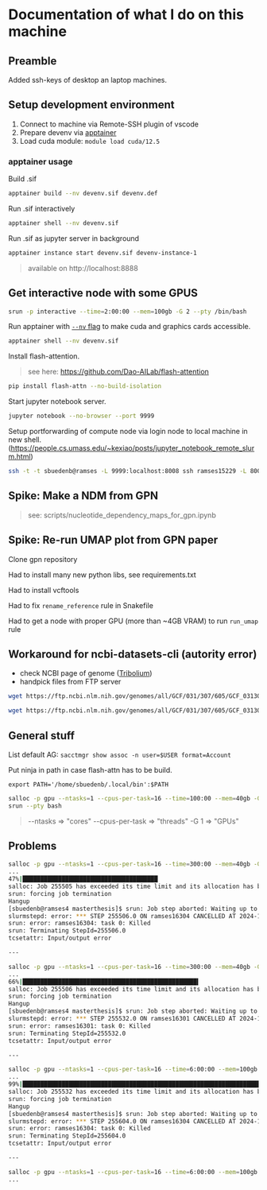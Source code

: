 # Documentation of what I do on this machine

## Preamble
Added ssh-keys of desktop an laptop machines.

## Setup development environment
1. Connect to machine via Remote-SSH plugin of vscode
2. Prepare devenv via [apptainer](https://apptainer.org/docs/user/1.3/quick_start.html)
3. Load cuda module: `module load cuda/12.5`

### apptainer usage
Build .sif
```sh
apptainer build --nv devenv.sif devenv.def
```

Run .sif interactively
```sh
apptainer shell --nv devenv.sif
```

Run .sif as jupyter server in background
```sh
apptainer instance start devenv.sif devenv-instance-1
```
> available on http://localhost:8888

## Get interactive node with some GPUS

```sh
srun -p interactive --time=2:00:00 --mem=100gb -G 2 --pty /bin/bash
```

Run apptainer with [`--nv` flag](https://apptainer.org/docs/user/main/gpu.html) to make cuda and graphics cards accessible.

```sh
apptainer shell --nv devenv.sif
```

Install flash-attention.
> see here: https://github.com/Dao-AILab/flash-attention

```sh
pip install flash-attn --no-build-isolation
```

Start jupyter notebook server.
```sh
jupyter notebook --no-browser --port 9999
```

Setup portforwarding of compute node via login node to local machine in new shell. (https://people.cs.umass.edu/~kexiao/posts/jupyter_notebook_remote_slurm.html)
```sh
ssh -t -t sbuedenb@ramses -L 9999:localhost:8008 ssh ramses15229 -L 8008:localhost:10001
```

## Spike: Make a NDM from GPN
> see: scripts/nucleotide_dependency_maps_for_gpn.ipynb

## Spike: Re-run UMAP plot from GPN paper

Clone gpn repository

Had to install many new python libs, see requirements.txt

Had to install vcftools

Had to fix `rename_reference` rule in Snakefile

Had to get a node with proper GPU (more than ~4GB VRAM) to run `run_umap` rule

## Workaround for ncbi-datasets-cli (autority error)

- check NCBI page of genome ([Tribolium](https://www.ncbi.nlm.nih.gov/datasets/genome/GCF_031307605.1/))
- handpick files from FTP server

```bash
wget https://ftp.ncbi.nlm.nih.gov/genomes/all/GCF/031/307/605/GCF_031307605.1_icTriCast1.1/GCF_031307605.1_icTriCast1.1_genomic.fna.gz

wget https://ftp.ncbi.nlm.nih.gov/genomes/all/GCF/031/307/605/GCF_031307605.1_icTriCast1.1/GCF_031307605.1_icTriCast1.1_genomic.gff.gz
```


## General stuff

List default AG:
`sacctmgr show assoc -n user=$USER format=Account`

Put ninja in path in case flash-attn has to be build.

`export PATH='/home/sbuedenb/.local/bin':$PATH`


```bash
salloc -p gpu --ntasks=1 --cpus-per-task=16 --time=100:00 --mem=40gb -G 2
srun --pty bash
```
> --ntasks => "cores"
> --cpus-per-task => "threads"
> -G 1 => "GPUs"


## Problems

```bash
salloc -p gpu --ntasks=1 --cpus-per-task=16 --time=300:00 --mem=40gb -G 1
...
47%|██████████████████████████████████████                                           | 1258/2675 [1:31:09<1:42:45,  4.35s/it]
salloc: Job 255505 has exceeded its time limit and its allocation has been revoked.
srun: forcing job termination
Hangup
[sbuedenb@ramses4 masterthesis]$ srun: Job step aborted: Waiting up to 32 seconds for job step to finish.
slurmstepd: error: *** STEP 255506.0 ON ramses16304 CANCELLED AT 2024-12-20T14:27:46 ***
srun: error: ramses16304: task 0: Killed
srun: Terminating StepId=255506.0
tcsetattr: Input/output error

---

salloc -p gpu --ntasks=1 --cpus-per-task=16 --time=300:00 --mem=40gb -G 2
...
66%|█████████████████████████████████████████████████▍                         | 882/1338 [2:43:55<1:24:51, 11.17s/it]
salloc: Job 255506 has exceeded its time limit and its allocation has been revoked.
srun: forcing job termination
Hangup
[sbuedenb@ramses4 masterthesis]$ srun: Job step aborted: Waiting up to 32 seconds for job step to finish.
slurmstepd: error: *** STEP 255532.0 ON ramses16301 CANCELLED AT 2024-12-20T17:55:18 ***
srun: error: ramses16301: task 0: Killed
srun: Terminating StepId=255532.0
tcsetattr: Input/output error

---

salloc -p gpu --ntasks=1 --cpus-per-task=16 --time=6:00:00 --mem=100gb -G 4
...
99%|█████████████████████████████████████████████████████████████████████████████▎| 663/669 [2:03:40<01:07, 11.19s/it]
salloc: Job 255532 has exceeded its time limit and its allocation has been revoked.
srun: forcing job termination
Hangup
[sbuedenb@ramses4 masterthesis]$ srun: Job step aborted: Waiting up to 32 seconds for job step to finish.
slurmstepd: error: *** STEP 255604.0 ON ramses16304 CANCELLED AT 2024-12-20T20:08:49 ***
srun: error: ramses16304: task 0: Killed
srun: Terminating StepId=255604.0
tcsetattr: Input/output error

---

salloc -p gpu --ntasks=1 --cpus-per-task=16 --time=6:00:00 --mem=100gb -G 4
...



```